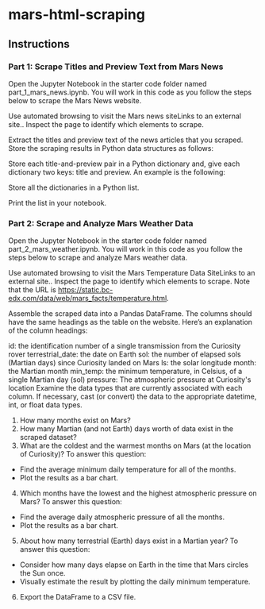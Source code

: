 # mars-html-scraping

## Instructions
### Part 1: Scrape Titles and Preview Text from Mars News
Open the Jupyter Notebook in the starter code folder named part_1_mars_news.ipynb. You will work in this code as you follow the steps below to scrape the Mars News website.

Use automated browsing to visit the Mars news siteLinks to an external site.. Inspect the page to identify which elements to scrape.

Extract the titles and preview text of the news articles that you scraped. Store the scraping results in Python data structures as follows:

Store each title-and-preview pair in a Python dictionary and, give each dictionary two keys: title and preview. An example is the following:

Store all the dictionaries in a Python list.

Print the list in your notebook.

### Part 2: Scrape and Analyze Mars Weather Data
Open the Jupyter Notebook in the starter code folder named part_2_mars_weather.ipynb. You will work in this code as you follow the steps below to scrape and analyze Mars weather data.

Use automated browsing to visit the Mars Temperature Data SiteLinks to an external site.. Inspect the page to identify which elements to scrape. Note that the URL is https://static.bc-edx.com/data/web/mars_facts/temperature.html.

Assemble the scraped data into a Pandas DataFrame. The columns should have the same headings as the table on the website. Here’s an explanation of the column headings:

id: the identification number of a single transmission from the Curiosity rover
terrestrial_date: the date on Earth
sol: the number of elapsed sols (Martian days) since Curiosity landed on Mars
ls: the solar longitude
month: the Martian month
min_temp: the minimum temperature, in Celsius, of a single Martian day (sol)
pressure: The atmospheric pressure at Curiosity's location
Examine the data types that are currently associated with each column. If necessary, cast (or convert) the data to the appropriate datetime, int, or float data types.


1. How many months exist on Mars?
2. How many Martian (and not Earth) days worth of data exist in the scraped dataset?
3. What are the coldest and the warmest months on Mars (at the location of Curiosity)? To answer this question:
- Find the average minimum daily temperature for all of the months.
- Plot the results as a bar chart.
4. Which months have the lowest and the highest atmospheric pressure on Mars? To answer this question:
- Find the average daily atmospheric pressure of all the months.
- Plot the results as a bar chart.
5. About how many terrestrial (Earth) days exist in a Martian year? To answer this question:
- Consider how many days elapse on Earth in the time that Mars circles the Sun once.
- Visually estimate the result by plotting the daily minimum temperature.
6. Export the DataFrame to a CSV file.
